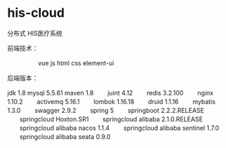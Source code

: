 # his-cloud
分布式 HIS医疗系统 

  前端技术：
  
　　　　　vue js html css element-ui
  	
  后端版本：
 
   jdk 1.8
   mysql 5.5.61
   maven 1.8
　　juint 4.12
　　redis 3.2.100
　　nginx 1.10.2
　　activemq 5.16.1
　　lombok 1.16.18
　　druid  1.1.16
　　mybatis 1.3.0
　　swagger 2.9.2
　　spring 5
　　springboot 2.2.2.RELEASE
　　springcloud Hoxton.SR1
　　springcloud alibaba 2.1.0.RELEASE
　　springcloud alibaba nacos 1.1.4
　　springcloud alibaba sentinel 1.7.0
　　springcloud alibaba seata 0.9.0
 
    
    
	
  
  
  
  
  
  
  
  
  
  
  

